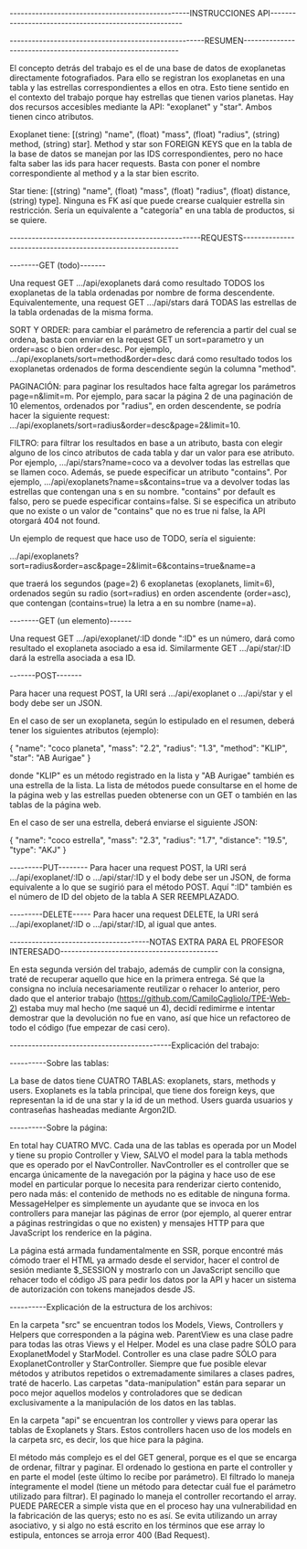 -------------------------------------------------INSTRUCCIONES API------------------------------------------------------

-----------------------------------------------------RESUMEN------------------------------------------------------------

El concepto detrás del trabajo es el de una base de datos de exoplanetas directamente fotografiados. Para ello se registran los exoplanetas en una tabla y las estrellas correspondientes a ellos en otra. Esto tiene sentido en el contexto del trabajo porque hay estrellas que tienen varios planetas. Hay dos recursos accesibles mediante la API: "exoplanet" y "star". Ambos tienen cinco atributos.

Exoplanet tiene: [(string) "name", (float) "mass", (float) "radius", (string) method, (string) star]. Method y star son FOREIGN KEYS que en la tabla de la base de datos se manejan por las IDS correspondientes, pero no hace falta saber las ids para hacer requests. Basta con poner el nombre correspondiente al method y a la star bien escrito.

Star tiene: [(string) "name", (float) "mass", (float) "radius", (float) distance, (string) type]. Ninguna es FK así que puede crearse cualquier estrella sin restricción. Sería un equivalente a "categoría" en una tabla de productos, si se quiere.

----------------------------------------------------REQUESTS------------------------------------------------------------


--------GET (todo)-------

Una request GET .../api/exoplanets dará como resultado TODOS los exoplanetas de la tabla ordenadas por nombre de forma descendente. Equivalentemente, una request GET .../api/stars dará TODAS las estrellas de la tabla ordenadas de la misma forma.

SORT Y ORDER: para cambiar el parámetro de referencia a partir del cual se ordena, basta con enviar en la request GET un sort=parametro y un order=asc o bien order=desc. Por ejemplo, .../api/exoplanets/sort=method&order=desc dará como resultado todos los exoplanetas ordenados de forma descendiente según la columna "method".

PAGINACIÓN: para paginar los resultados hace falta agregar los parámetros page=n&limit=m. Por ejemplo, para sacar la página 2 de una paginación de 10 elementos, ordenados por "radius", en orden descendente, se podría hacer la siguiente request: .../api/exoplanets/sort=radius&order=desc&page=2&limit=10.

FILTRO: para filtrar los resultados en base a un atributo, basta con elegir alguno de los cinco atributos de cada tabla y dar un valor para ese atributo. Por ejemplo, .../api/stars?name=coco va a devolver todas las estrellas que se llamen coco. Además, se puede especificar un atributo "contains". Por ejemplo, .../api/exoplanets?name=s&contains=true va a devolver todas las estrellas que contengan una s en su nombre. "contains" por default es falso, pero se puede especificar contains=false. Si se especifica un atributo que no existe o un valor de "contains" que no es true ni false, la API otorgará 404 not found.



Un ejemplo de request que hace uso de TODO, sería el siguiente:

.../api/exoplanets?sort=radius&order=asc&page=2&limit=6&contains=true&name=a

que traerá los segundos (page=2) 6 exoplanetas (exoplanets, limit=6), ordenados según su radio (sort=radius) en orden ascendente (order=asc), que contengan (contains=true) la letra a en su nombre (name=a).



--------GET (un elemento)------

Una request GET .../api/exoplanet/:ID donde ":ID" es un número, dará como resultado el exoplaneta asociado a esa id. Similarmente GET .../api/star/:ID dará la estrella asociada a esa ID.



-------POST-------

Para hacer una request POST, la URI será .../api/exoplanet o .../api/star y el body debe ser un JSON. 

En el caso de ser un exoplaneta, según lo estipulado en el resumen, deberá tener los siguientes atributos (ejemplo):

{
    "name": "coco planeta",
    "mass": "2.2",
    "radius": "1.3",
    "method": "KLIP",
    "star": "AB Aurigae"
}

donde "KLIP" es un método registrado en la lista y "AB Aurigae" también es una estrella de la lista. La lista de métodos puede consultarse en el home de la página web y las estrellas pueden obtenerse con un GET o también en las tablas de la página web.

En el caso de ser una estrella, deberá enviarse el siguiente JSON:

{
    "name": "coco estrella",
    "mass": "2.3",
    "radius": "1.7",
    "distance": "19.5",
    "type": "AKJ"
}




---------PUT--------
Para hacer una request POST, la URI será .../api/exoplanet/:ID o .../api/star/:ID y el body debe ser un JSON, de forma equivalente a lo que se sugirió para el método POST. Aquí ":ID" también es el número de ID del objeto de la tabla A SER REEMPLAZADO. 




---------DELETE-----
Para hacer una request DELETE, la URI será .../api/exoplanet/:ID o .../api/star/:ID, al igual que antes.





--------------------------------------NOTAS EXTRA PARA EL PROFESOR INTERESADO-------------------------------------------

En esta segunda versión del trabajo, además de cumplir con la consigna, traté de recuperar aquello que hice en la primera entrega. Sé que la consigna no incluía necesariamente reutilizar o rehacer lo anterior, pero dado que el anterior trabajo (https://github.com/CamiloCagliolo/TPE-Web-2) estaba muy mal hecho (me saqué un 4), decidí redimirme e intentar demostrar que la devolución no fue en vano, así que hice un refactoreo de todo el código (fue empezar de casi cero).

--------------------------------------------Explicación del trabajo:

----------Sobre las tablas: 

La base de datos tiene CUATRO TABLAS: exoplanets, stars, methods y users. Exoplanets es la tabla principal, que tiene dos foreign keys, que representan la id de una star y la id de un method. Users guarda usuarios y contraseñas hasheadas mediante Argon2ID.

----------Sobre la página:

En total hay CUATRO MVC. Cada una de las tablas es operada por un Model y tiene su propio Controller y View, SALVO el model para la tabla methods que es operado por el NavController. NavController es el controller que se encarga únicamente de la navegación por la página y hace uso de ese model en particular porque lo necesita para renderizar cierto contenido, pero nada más: el contenido de methods no es editable de ninguna forma. MessageHelper es simplemente un ayudante que se invoca en los controllers para manejar las páginas de error (por ejemplo, al querer entrar a páginas restringidas o que no existen) y mensajes HTTP para que JavaScript los renderice en la página.

La página está armada fundamentalmente en SSR, porque encontré más cómodo traer el HTML ya armado desde el servidor, hacer el control de sesión mediante $_SESSION y mostrarlo con un JavaScript sencillo que rehacer todo el código JS para pedir los datos por la API y hacer un sistema de autorización con tokens manejados desde JS.

----------Explicación de la estructura de los archivos: 

En la carpeta "src" se encuentran todos los Models, Views, Controllers y Helpers que corresponden a la página web. 
ParentView es una clase padre para todas las otras Views y el Helper. 
Model es una clase padre SÓLO para ExoplanetModel y StarModel.
Controller es una clase padre SÓLO para ExoplanetController y StarController. 
Siempre que fue posible elevar métodos y atributos repetidos o extremadamente similares a clases padres, traté de hacerlo. 
Las carpetas "data-manipulation" están para separar un poco mejor aquellos modelos y controladores que se dedican exclusivamente a la manipulación de los datos en las tablas.

En la carpeta "api" se encuentran los controller y views para operar las tablas de Exoplanets y Stars. Estos controllers hacen uso de los models en la carpeta src, es decir, los que hice para la página.

El método más complejo es el del GET general, porque es el que se encarga de ordenar, filtrar y paginar. El ordenado lo gestiona en parte el controller y en parte el model (este último lo recibe por parámetro). El filtrado lo maneja íntegramente el model (tiene un método para detectar cuál fue el parámetro utilizado para filtrar). El paginado lo maneja el controller recortando el array. PUEDE PARECER a simple vista que en el proceso hay una vulnerabilidad en la fabricación de las querys; esto no es así. Se evita utilizando un array asociativo, y si algo no está escrito en los términos que ese array lo estipula, entonces se arroja error 400 (Bad Request). 